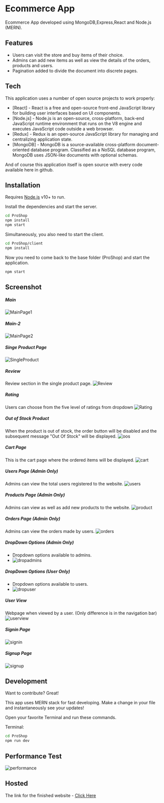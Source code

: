 # Ecommerce App

Ecommerce App developed using MongoDB,Express,React and Node.js (MERN). 

## Features

- Users can visit the store and buy items of their choice.
- Admins can add new items as well as view the details of the orders, products and users.
- Pagination added to divide the document into discrete pages.

## Tech

This application uses a number of open source projects to work properly:

- [React] - React is a free and open-source front-end JavaScript library for building user interfaces based on UI components.
- [Node.js] -  Node.js is an open-source, cross-platform, back-end JavaScript runtime environment that runs on the V8 engine and executes JavaScript code outside a web browser.
- [Redux] - Redux is an open-source JavaScript library for managing and centralizing application state.
- [MongoDB] - MongoDB is a source-available cross-platform document-oriented database program. Classified as a NoSQL database program, MongoDB uses JSON-like documents with optional schemas.

And of course this application itself is open source with every code available here in github.

## Installation

Requires [Node.js](https://nodejs.org/) v10+ to run.

Install the dependencies and start the server.

```sh
cd ProShop
npm install
npm start
```

Simultaneously, you also need to start the client.

```sh
cd ProShop/client
npm install
```
Now you need to come back to the base folder (ProShop) and start the application. 
```sh
npm start
```

## Screenshot

##### Main
![MainPage1](./screenshots/Screenshot-1.png "Main1")

##### Main-2
![MainPage2](./screenshots/Screenshot-2.png "Main2")

##### Singe Product Page
![SingleProduct](./screenshots/Screenshot-3.png "SingleProduct")

##### Review
Review section in the single product page.
![Review](./screenshots/Screenshot-4.png "Review")

##### Rating
Users can choose from the five level of ratings from dropdown
![Rating](./screenshots/Screenshot-5.png "Rating")

##### Out of Stock Product
When the product is out of stock, the order button will be disabled and the subsequent message "Out Of Stock" will be displayed. 
![oos](./screenshots/Screenshot-6.png "oos")

##### Cart Page
This is the cart page where the ordered items will be displayed.
![cart](./screenshots/Screenshot-7.png "cart")

##### Users Page (Admin Only)
Admins can view the total users registered to the website.
![users](./screenshots/Screenshot-9.png "users")

##### Products Page (Admin Only)
Admins can view as well as add new products to the website.
![product](./screenshots/Screenshot-10.png "product")

##### Orders Page (Admin Only)
Admins can view the orders made by users.
![orders](./screenshots/Screenshot-11.png "orders")

##### DropDown Options (Admin Only)
- Dropdown options available to admins.
- ![dropadmins](./screenshots/Screenshot-12.png "dropadmin")

##### DropDown Options (User Only)
- Dropdown options available to users.
- ![dropuser](./screenshots/Screenshot-14.png "dropuser")

##### User View
Webpage when viewed by a user. (Only difference is in the navigation bar)
![userview](./screenshots/Screenshot-13.png "userview")

##### Signin Page
![signin](./screenshots/Screenshot-15.png "signin")

##### Signup Page
![signup](./screenshots/Screenshot-16.png "signup")

## Development

Want to contribute? Great!

This app uses MERN stack for fast developing.
Make a change in your file and instantaneously see your updates!

Open your favorite Terminal and run these commands.

Terminal:

```sh
cd ProShop
npm run dev
```
## Performance Test
![performance](./screenshots/performance.png "signup")

## Hosted
The link for the finished website - [Click Here](https://berry-bush-platypus.glitch.me/)

<!-- ## License

MIT -->


